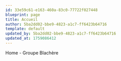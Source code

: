 ```yaml
---
id: 33e59c61-e163-460a-83c0-77722f027448
blueprint: page
title: Accueil
author: 5ba2dd02-bbe9-4823-a1c7-ff6423b64716
template: default
updated_by: 5ba2dd02-bbe9-4823-a1c7-ff6423b64716
updated_at: 1759086412
---
```

Home - Groupe Blachère